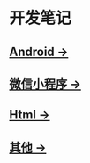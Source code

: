 # 开发笔记

## [Android →](./android/note.html)

## [微信小程序 →](./miniprogram/note.html)

## [Html →](./html/search-options-auto-fold.html)

## [其他 →](./other/info.html)
